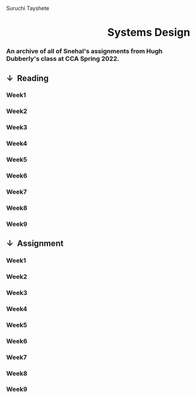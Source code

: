 </head>Suruchi Tayshete<head>
<body data-new-gr-c-s-check-loaded="14.1045.0" data-gr-ext-installed="">
    <div class="parallax"></div>
    <div class="header">
        <h1 style="text-align: right;">Systems Design &nbsp; </h1>
        <h3> An archive of all of Snehal's assignments from Hugh Dubberly's class at CCA Spring 2022.
<html lang="en"><head> </h3>
</div>
    <div class="contentwrapper" id="table of content">
    <div></div>
        <div class="toc" id="readingtoc">
            <h2>↓ &nbsp;Reading</h2>
            <h3> Week1</h3>
            <h3> Week2</h3>
            <h3> Week3</h3>
            <h3> Week4</h3>
            <h3> Week5</h3>
            <h3> Week6</h3>
            <h3> Week7</h3>
            <h3> Week8</h3>
            <h3> Week9</h3>
</div>
    <div class="toc" id="assignmenttoc">
            <h2>↓ &nbsp;Assignment</h2>
            <h3> Week1</h3>
            <h3> Week2</h3>
            <h3> Week3</h3>
            <h3> Week4</h3>
            <h3> Week5</h3>
            <h3> Week6</h3>
            <h3> Week7</h3>
            <h3> Week8</h3>
            <h3> Week9</h3>
        </div>
        <div></div>
</body><grammarly-desktop-integration data-grammarly-shadow-root="true"></grammarly-desktop-integration></html>
